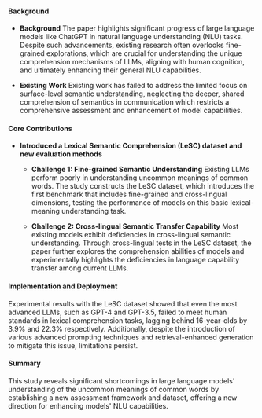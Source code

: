 #### Background
- **Background**
The paper highlights significant progress of large language models like ChatGPT in natural language understanding (NLU) tasks. Despite such advancements, existing research often overlooks fine-grained explorations, which are crucial for understanding the unique comprehension mechanisms of LLMs, aligning with human cognition, and ultimately enhancing their general NLU capabilities.

- **Existing Work**
Existing work has failed to address the limited focus on surface-level semantic understanding, neglecting the deeper, shared comprehension of semantics in communication which restricts a comprehensive assessment and enhancement of model capabilities.

#### Core Contributions
- **Introduced a Lexical Semantic Comprehension (LeSC) dataset and new evaluation methods**
  - **Challenge 1: Fine-grained Semantic Understanding**
    Existing LLMs perform poorly in understanding uncommon meanings of common words. The study constructs the LeSC dataset, which introduces the first benchmark that includes fine-grained and cross-lingual dimensions, testing the performance of models on this basic lexical-meaning understanding task.

  - **Challenge 2: Cross-lingual Semantic Transfer Capability**
    Most existing models exhibit deficiencies in cross-lingual semantic understanding. Through cross-lingual tests in the LeSC dataset, the paper further explores the comprehension abilities of models and experimentally highlights the deficiencies in language capability transfer among current LLMs.

#### Implementation and Deployment
Experimental results with the LeSC dataset showed that even the most advanced LLMs, such as GPT-4 and GPT-3.5, failed to meet human standards in lexical comprehension tasks, lagging behind 16-year-olds by 3.9% and 22.3% respectively. Additionally, despite the introduction of various advanced prompting techniques and retrieval-enhanced generation to mitigate this issue, limitations persist.

#### Summary
This study reveals significant shortcomings in large language models' understanding of the uncommon meanings of common words by establishing a new assessment framework and dataset, offering a new direction for enhancing models' NLU capabilities.